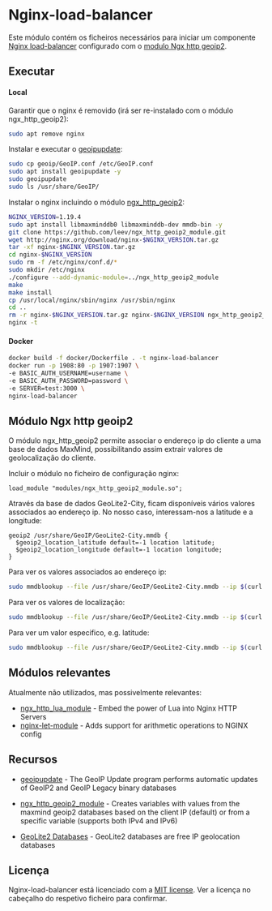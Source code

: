 # Nginx-load-balancer

Este módulo contém os ficheiros necessários para iniciar um componente [Nginx load-balancer](http://nginx.org/en/docs/http/load_balancing.html) 
configurado com o [modulo Ngx http geoip2](http://nginx.org/en/docs/http/ngx_http_geoip_module.html).

## Executar

#### Local

Garantir que o nginx é removido (irá ser re-instalado com o módulo ngx_http_geoip2):

```sh
sudo apt remove nginx
```

Instalar e executar o [geoipupdate](https://github.com/maxmind/geoipupdate):

```sh
sudo cp geoip/GeoIP.conf /etc/GeoIP.conf
sudo apt install geoipupdate -y
sudo geoipupdate
sudo ls /usr/share/GeoIP/
```

Instalar o nginx incluindo o módulo [ngx_http_geoip2](https://github.com/leev/ngx_http_geoip2_module):

```sh
NGINX_VERSION=1.19.4
sudo apt install libmaxminddb0 libmaxminddb-dev mmdb-bin -y
git clone https://github.com/leev/ngx_http_geoip2_module.git
wget http://nginx.org/download/nginx-$NGINX_VERSION.tar.gz
tar -xf nginx-$NGINX_VERSION.tar.gz
cd nginx-$NGINX_VERSION
sudo rm -f /etc/nginx/conf.d/*
sudo mkdir /etc/nginx
./configure --add-dynamic-module=../ngx_http_geoip2_module
make
make install
cp /usr/local/nginx/sbin/nginx /usr/sbin/nginx
cd ..
rm -r nginx-$NGINX_VERSION.tar.gz nginx-$NGINX_VERSION ngx_http_geoip2_module
nginx -t
```

#### Docker
 
```sh
docker build -f docker/Dockerfile . -t nginx-load-balancer  
docker run -p 1908:80 -p 1907:1907 \
-e BASIC_AUTH_USERNAME=username \
-e BASIC_AUTH_PASSWORD=password \
-e SERVER=test:3000 \
nginx-load-balancer 
```

## Módulo Ngx http geoip2

O módulo ngx_http_geoip2 permite associar o endereço ip do cliente a uma base de dados MaxMind, possibilitando assim
extrair valores de geolocalização do cliente.

Incluir o módulo no ficheiro de configuração nginx:
```nginx
load_module "modules/ngx_http_geoip2_module.so";
```

Através da base de dados GeoLite2-City, ficam disponíveis vários valores associados ao endereço ip. No nosso caso, interessam-nos a latitude e a longitude: 
```nginx
geoip2 /usr/share/GeoIP/GeoLite2-City.mmdb {
  $geoip2_location_latitude default=-1 location latitude;
  $geoip2_location_longitude default=-1 location longitude;
}
```

Para ver os valores associados ao endereço ip:
```sh
sudo mmdblookup --file /usr/share/GeoIP/GeoLite2-City.mmdb --ip $(curl https://ipinfo.io/ip)
```

Para ver os valores de localização: 
```sh
sudo mmdblookup --file /usr/share/GeoIP/GeoLite2-City.mmdb --ip $(curl https://ipinfo.io/ip) location
```

Para ver um valor especifico, e.g. latitude:
```sh
sudo mmdblookup --file /usr/share/GeoIP/GeoLite2-City.mmdb --ip $(curl https://ipinfo.io/ip) location latitude
```

## Módulos relevantes 

Atualmente não utilizados, mas possivelmente relevantes:

- [ngx_http_lua_module](https://github.com/openresty/lua-nginx-module) - Embed the power of Lua into Nginx HTTP Servers
- [nginx-let-module](https://github.com/arut/nginx-let-module) - Adds support for arithmetic operations to NGINX config

## Recursos

- [geoipupdate](https://github.com/maxmind/geoipupdate) - The GeoIP Update program performs automatic updates of GeoIP2 and GeoIP Legacy binary databases

- [ngx_http_geoip2_module](https://github.com/leev/ngx_http_geoip2_module) - Creates variables with values from the maxmind geoip2 databases based on the client IP (default) or from a specific variable (supports both IPv4 and IPv6)

- [GeoLite2 Databases](https://dev.maxmind.com/geoip/geoip2/geolite2/) - GeoLite2 databases are free IP geolocation databases 


## Licença

Nginx-load-balancer está licenciado com a [MIT license](../LICENSE). Ver a licença no cabeçalho do respetivo ficheiro para confirmar.
